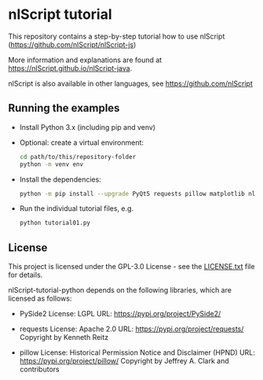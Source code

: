 # nlScript tutorial

This repository contains a step-by-step tutorial how to use nlScript (https://github.com/nlScript/nlScript-js)

More information and explanations are found at https://nlScript.github.io/nlScript-java.

nlScript is also available in other languages, see https://github.com/nlScript

## Running the examples

- Install Python 3.x (including pip and venv)

- Optional: create a virtual environment:
  ```bash
  cd path/to/this/repository-folder
  python -m venv env
  ```

- Install the dependencies:
  ```bash
  python -m pip install --upgrade PyQt5 requests pillow matplotlib nlScript
  ```

- Run the individual tutorial files, e.g.
  ```bash
  python tutorial01.py
  ```

## License

This project is licensed under the GPL-3.0 License - see the [LICENSE.txt](LICENSE.txt) file for details.

nlScript-tutorial-python depends on the following libraries, which are
licensed as follows:

- PySide2
  License: LGPL
  URL: https://pypi.org/project/PySide2/

- requests
  License: Apache 2.0
  URL: https://pypi.org/project/requests/
  Copyright by Kenneth Reitz

- pillow
  License: Historical Permission Notice and Disclaimer (HPND)
  URL: https://pypi.org/project/pillow/
  Copyright by Jeffrey A. Clark and contributors


